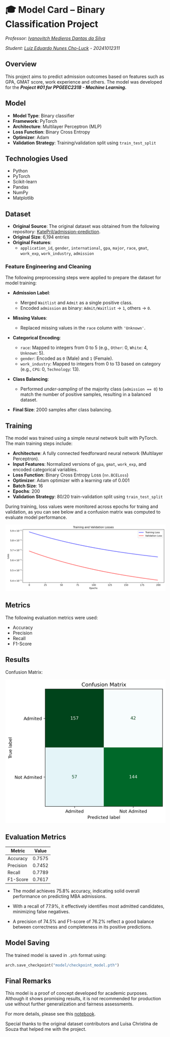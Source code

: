 # 🎓 Model Card – Binary Classification Project

*Professor:* *[Ivanovitch Medieros Dantas da Silva](https://github.com/ivanovitchm)* 

*Student: [Luiz Eduardo Nunes Cho-Luck](https://github.com/eduardocholuck) - 20241012311*

## Overview

This project aims to predict admission outcomes based on features such as GPA, GMAT score, work experience and others. The model was developed for the ***Project #01 for PPGEEC2318 - Machine Learning.***

## Model

- **Model Type**: Binary classifier  
- **Framework**: PyTorch  
- **Architecture**: Multilayer Perceptron (MLP)  
- **Loss Function**: Binary Cross Entropy  
- **Optimizer**: Adam  
- **Validation Strategy**: Training/validation split using `train_test_split`

## Technologies Used

- Python
- PyTorch
- Scikit-learn
- Pandas
- NumPy
- Matplotlib

## Dataset

- **Original Source**: The original dataset was obtained from the following repository: [KatePril/admission-prediction](https://github.com/KatePril/admission-prediction/tree/main/dataset). 
- **Original Size**: 6,194 entries  
- **Original Features**:
  - `application_id`, `gender`, `international`, `gpa`, `major`, `race`, `gmat`, `work_exp`, `work_industry`, `admission`

### Feature Engineering and Cleaning

The following preprocessing steps were applied to prepare the dataset for model training:

- **Admission Label**:
  - Merged `Waitlist` and `Admit` as a single positive class.
  - Encoded `admission` as binary: `Admit/Waitlist` → `1`, others → `0`.

- **Missing Values**:
  - Replaced missing values in the `race` column with `'Unknown'`.

- **Categorical Encoding**:
  - `race`: Mapped to integers from 0 to 5 (e.g., `Other`: 0, `White`: 4, `Unknown`: 5).
  - `gender`: Encoded as `0` (Male) and `1` (Female).
  - `work_industry`: Mapped to integers from 0 to 13 based on category (e.g., `CPG`: 0, `Technology`: 13).

- **Class Balancing**:
  - Performed *under-sampling* of the majority class (`admission == 0`) to match the number of positive samples, resulting in a balanced dataset.

- **Final Size**: 2000 samples after class balancing.


## Training

The model was trained using a simple neural network built with PyTorch. The main training steps include:

- **Architecture**: A fully connected feedforward neural network (Multilayer Perceptron).
- **Input Features**: Normalized versions of `gpa`, `gmat`, `work_exp`, and encoded categorical variables.
- **Loss Function**: Binary Cross Entropy Loss (`nn.BCELoss`)
- **Optimizer**: Adam optimizer with a learning rate of 0.001
- **Batch Size**: 16
- **Epochs**: 200
- **Validation Strategy**: 80/20 train-validation split using `train_test_split`

During training, loss values were monitored across epochs for traing and validation, as you can see below and a confusion matrix was computed to evaluate model performance. 

![alt text](images/train_val_loss.png)

## Metrics

The following evaluation metrics were used:

- Accuracy  
- Precision  
- Recall
- F1-Score


## Results

Confusion Matrix:

![(image.png)](images/CM.png)


## Evaluation Metrics

| Metric     | Value   |
|------------|---------|
| Accuracy   | 0.7575  |
| Precision  | 0.7452  |
| Recall     | 0.7789  |
| F1-Score   | 0.7617  |


* The model achieves 75.8% accuracy, indicating solid overall performance on predicting MBA admissions.

* With a recall of 77.9%, it effectively identifies most admitted candidates, minimizing false negatives.

* A precision of 74.5% and F1-score of 76.2% reflect a good balance between correctness and completeness in its positive predictions.

## Model Saving

The trained model is saved in `.pth` format using:

```python
arch.save_checkpoint("model/checkpoint_model.pth")
```

## Final Remarks

This model is a proof of concept developed for academic purposes. Although it shows promising results, it is not recommended for production use without further generalization and fairness assessments.

For more details, please see this [notebook](model_train.ipynb).

Special thanks to the original dataset contributors and Luísa Christina de Souza that helped me with the project.